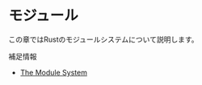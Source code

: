 # モジュール

この章ではRustのモジュールシステムについて説明します。

補足情報

- [The Module System](https://doc.rust-jp.rs/book-ja/ch07-00-managing-growing-projects-with-packages-crates-and-modules.html)
